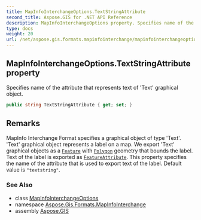 ```yaml
---
title: MapInfoInterchangeOptions.TextStringAttribute
second_title: Aspose.GIS for .NET API Reference
description: MapInfoInterchangeOptions property. Specifies name of the attribute that represents text of Text graphical object
type: docs
weight: 20
url: /net/aspose.gis.formats.mapinfointerchange/mapinfointerchangeoptions/textstringattribute/
---
```

## MapInfoInterchangeOptions.TextStringAttribute property

Specifies name of the attribute that represents text of 'Text' graphical object.

```csharp
public string TextStringAttribute { get; set; }
```

## Remarks

MapInfo Interchange Format specifies a graphical object of type 'Text'. 'Text' graphical object represents a label on a map. We export 'Text' graphical objects as a [`Feature`](../../../aspose.gis/feature/) with [`Polygon`](../../../aspose.gis.geometries/polygon/) geometry that bounds the label. Text of the label is exported as [`FeatureAttribute`](../../../aspose.gis/featureattribute/). This property specifies the name of the attribute that is used to export text of the label. Default value is `"textstring"`.

### See Also

* class [MapInfoInterchangeOptions](../)
* namespace [Aspose.Gis.Formats.MapInfoInterchange](../../mapinfointerchangeoptions/)
* assembly [Aspose.GIS](../../../)


